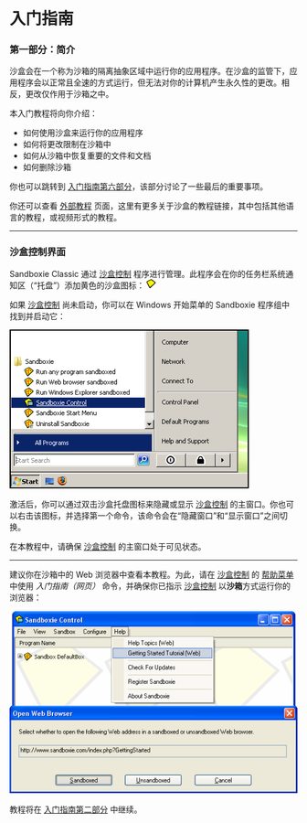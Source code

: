 # 入门指南

### 第一部分：简介

沙盒会在一个称为沙箱的隔离抽象区域中运行你的应用程序。在沙盒的监管下，应用程序会以正常且全速的方式运行，但无法对你的计算机产生永久性的更改。相反，更改仅作用于沙箱之中。

本入门教程将向你介绍：

  * 如何使用沙盒来运行你的应用程序
  * 如何将更改限制在沙箱中
  * 如何从沙箱中恢复重要的文件和文档
  * 如何删除沙箱

你也可以跳转到 [入门指南第六部分](GettingStartedPartSix.md)，该部分讨论了一些最后的重要事项。

你还可以查看 [外部教程](ExternalTutorials.md) 页面，这里有更多关于沙盒的教程链接，其中包括其他语言的教程，或视频形式的教程。

* * *

### 沙盒控制界面

Sandboxie Classic 通过 [沙盒控制](SandboxieControl.md) 程序进行管理。此程序会在你的任务栏系统通知区（“托盘”）添加黄色的沙盒图标：
![](../Media/TrayIconEmpty.png)

如果 [沙盒控制](SandboxieControl.md) 尚未启动，你可以在 Windows 开始菜单的 Sandboxie 程序组中找到并启动它：

![](../Media/StartMenuStartControlVista.png)

激活后，你可以通过双击沙盒托盘图标来隐藏或显示 [沙盒控制](SandboxieControl.md) 的主窗口。你也可以右击该图标，并选择第一个命令，该命令会在“隐藏窗口”和“显示窗口”之间切换。

在本教程中，请确保 [沙盒控制](SandboxieControl.md) 的主窗口处于可见状态。

* * *

建议你在沙箱中的 Web 浏览器中查看本教程。为此，请在 [沙盒控制](SandboxieControl.md) 的 [帮助菜单](HelpMenu.md) 中使用 _入门指南（网页）_ 命令，并确保你已指示 [沙盒控制](SandboxieControl.md) 以**沙箱**方式运行你的浏览器：

![](../Media/OpenGettingStarted.png)

教程将在 [入门指南第二部分](GettingStartedPartTwo.md) 中继续。